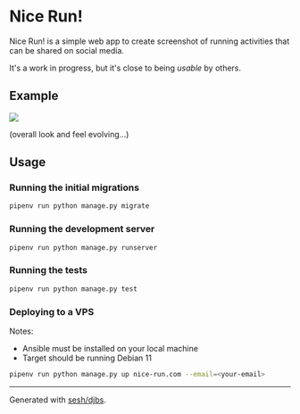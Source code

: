 # Nice Run!

Nice Run! is a simple web app to create screenshot of running activities that can be shared on social media.

It's a work in progress, but it's close to being _usable_ by others.

## Example

![](https://media.brntn.me/postie/6775f5ae.png)

(overall look and feel evolving...)

## Usage

### Running the initial migrations

```bash
pipenv run python manage.py migrate
```

### Running the development server

```bash
pipenv run python manage.py runserver
```

### Running the tests

```bash
pipenv run python manage.py test
```

### Deploying to a VPS

Notes:

- Ansible must be installed on your local machine
- Target should be running Debian 11

```bash
pipenv run python manage.py up nice-run.com --email=<your-email>
```

---

Generated with [sesh/djbs](https://github.com/sesh/djbs).
